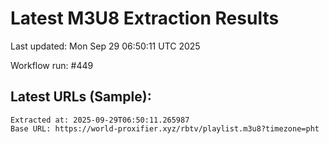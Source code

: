 # Latest M3U8 Extraction Results

Last updated: Mon Sep 29 06:50:11 UTC 2025

Workflow run: #449

## Latest URLs (Sample):
```
Extracted at: 2025-09-29T06:50:11.265987
Base URL: https://world-proxifier.xyz/rbtv/playlist.m3u8?timezone=pht

```
